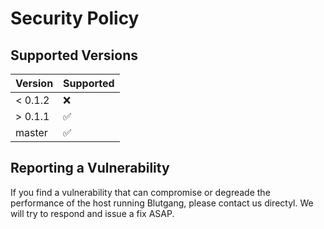 # Security Policy

## Supported Versions

| Version | Supported          |
| ------- | ------------------ |
| < 0.1.2 | :x:                |
| > 0.1.1 | :white_check_mark: |
| master  | :white_check_mark: |

## Reporting a Vulnerability

If you find a vulnerability that can compromise or degreade the performance of the host running Blutgang, please contact us directyl. We will try to respond and issue a fix ASAP.
